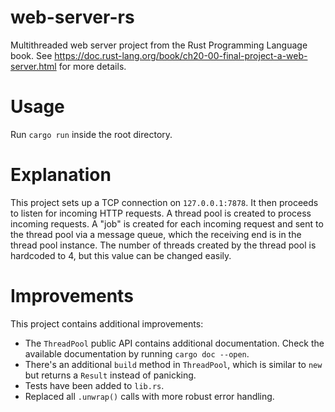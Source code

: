 # web-server-rs
Multithreaded web server project from the Rust Programming Language book. See https://doc.rust-lang.org/book/ch20-00-final-project-a-web-server.html for more details.

# Usage
Run `cargo run` inside the root directory.

# Explanation
This project sets up a TCP connection on `127.0.0.1:7878`. It then proceeds to listen for incoming HTTP requests.
A thread pool is created to process incoming requests. A "job" is created for each incoming request and sent to the thread pool via a message queue,
which the receiving end is in the thread pool instance.
The number of threads created by the thread pool is hardcoded to 4, but this value can be changed easily.

# Improvements
This project contains additional improvements:
- The `ThreadPool` public API contains additional documentation. Check the available documentation by running `cargo doc --open`.
- There's an additional `build` method in `ThreadPool`, which is similar to `new` but returns a `Result` instead of panicking.
- Tests have been added to `lib.rs`.
- Replaced all `.unwrap()` calls with more robust error handling.
